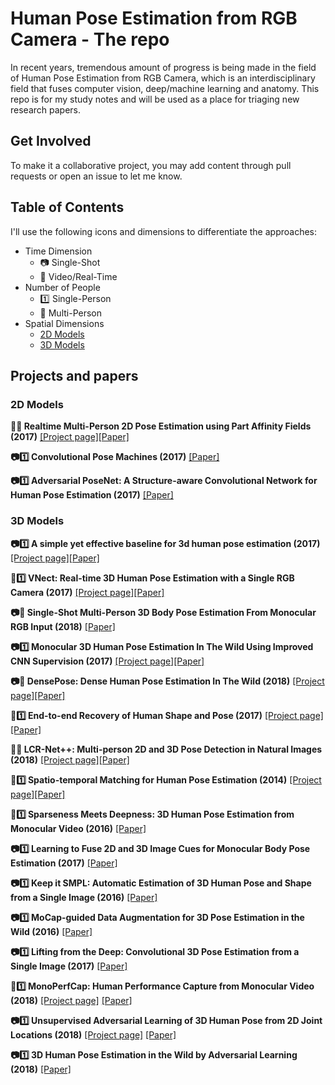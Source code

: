 # Human Pose Estimation from RGB Camera - The repo
In recent years, tremendous amount of progress is being made in the field of Human Pose Estimation from RGB Camera, which is an interdisciplinary field that fuses computer vision, deep/machine learning and anatomy. This repo is for my study notes and will be used as a place for triaging new research papers. 

## Get Involved
To make it a collaborative project, you may add content through pull requests or open an issue to let me know. 

## Table of Contents

I'll use the following icons and dimensions to differentiate the approaches:

- Time Dimension
	- :camera: Single-Shot 
	- :movie_camera: Video/Real-Time
- Number of People
	- :one: Single-Person
	- :1234: Multi-Person
- Spatial Dimensions
	- [2D Models](#2d_models)
	- [3D Models](#3d_models)

## Projects and papers

<a name="2d_models" />

### 2D Models
<b>:movie_camera::1234: Realtime Multi-Person 2D Pose Estimation using Part Affinity Fields (2017)</b> [[Project page]](https://github.com/ZheC/Realtime_Multi-Person_Pose_Estimation)[[Paper]](https://arxiv.org/pdf/1611.08050.pdf)

<b>:camera::one: Convolutional Pose Machines (2017)</b> [[Paper]](https://arxiv.org/pdf/1602.00134.pdf)

<b>:camera::one: Adversarial PoseNet: A Structure-aware Convolutional Network for Human Pose Estimation (2017)</b> [[Paper]](https://arxiv.org/pdf/1705.00389.pdf)

<a name="3d_models" />

### 3D Models
<b>:camera::one: A simple yet effective baseline for 3d human pose estimation (2017)</b> [[Project page]](https://github.com/una-dinosauria/3d-pose-baseline)[[Paper]](https://arxiv.org/pdf/1705.03098.pdf)

<b>:movie_camera::one: VNect: Real-time 3D Human Pose Estimation with a Single RGB Camera (2017)</b> [[Project page]](http://gvv.mpi-inf.mpg.de/projects/VNect/)[[Paper]](http://gvv.mpi-inf.mpg.de/projects/VNect/content/VNect_SIGGRAPH2017.pdf)

<b>:camera::1234: Single-Shot Multi-Person 3D Body Pose Estimation From Monocular RGB Input (2018)</b> [[Paper]](https://arxiv.org/pdf/1712.03453.pdf)

<b>:camera::one: Monocular 3D Human Pose Estimation In The Wild Using Improved CNN Supervision (2017)</b> [[Project page]](http://gvv.mpi-inf.mpg.de/3dhp-dataset/)[[Paper]](https://arxiv.org/pdf/1611.09813.pdf)

<b>:camera::1234: DensePose: Dense Human Pose Estimation In The Wild (2018)</b> [[Project page]](http://densepose.org)[[Paper]](https://arxiv.org/pdf/1802.00434.pdf)

<b>:movie_camera::one: End-to-end Recovery of Human Shape and Pose (2017)</b> [[Project page]](https://github.com/akanazawa/hmr)[[Paper]](https://arxiv.org/pdf/1712.06584.pdf)

<b>:movie_camera::1234: LCR-Net++: Multi-person 2D and 3D Pose Detection in Natural Images (2018)</b> [[Project page]](https://thoth.inrialpes.fr/src/LCR-Net/)[[Paper]](https://arxiv.org/pdf/1803.00455.pdf)

<b>:movie_camera::one: Spatio-temporal Matching for Human Pose Estimation (2014)</b> [[Project page]](http://www.f-zhou.com/hpe.html)[[Paper]](http://www.f-zhou.com/hpe/2014_ECCV_STM.pdf)

<b>:movie_camera::one: Sparseness Meets Deepness: 3D Human Pose Estimation from Monocular Video (2016)</b> [[Paper]](https://arxiv.org/pdf/1511.09439.pdf)

<b>:camera::one: Learning to Fuse 2D and 3D Image Cues for Monocular Body Pose Estimation (2017)</b> [[Paper]](https://arxiv.org/pdf/1611.05708.pdf)

<b>:camera::one: Keep it SMPL: Automatic Estimation of 3D Human Pose and Shape from a Single Image (2016)</b> [[Paper]](https://arxiv.org/pdf/1607.08128.pdf)

<b>:camera::one: MoCap-guided Data Augmentation for 3D Pose Estimation in the Wild (2016)</b> [[Paper]](https://arxiv.org/pdf/1607.02046.pdf)

<b>:camera::one: Lifting from the Deep: Convolutional 3D Pose Estimation from a Single Image (2017)</b> [[Paper]](https://arxiv.org/pdf/1701.00295.pdf)

<b>:movie_camera::one: MonoPerfCap: Human Performance Capture from Monocular Video (2018)</b> [[Project page]](http://gvv.mpi-inf.mpg.de/projects/wxu/MonoPerfCap/) [[Paper]](http://gvv.mpi-inf.mpg.de/projects/wxu/MonoPerfCap/content/monoperfcap.pdf)

<b>:camera::one: Unsupervised Adversarial Learning of 3D Human Pose from 2D Joint Locations (2018)</b> [[Project page]](https://nico-opendata.jp/en/casestudy/3dpose_gan/index.html) [[Paper]](https://arxiv.org/pdf/1803.08244.pdf)

<b>:camera::one: 3D Human Pose Estimation in the Wild by Adversarial Learning (2018)</b> [[Paper]](https://arxiv.org/pdf/1803.09722.pdf)
